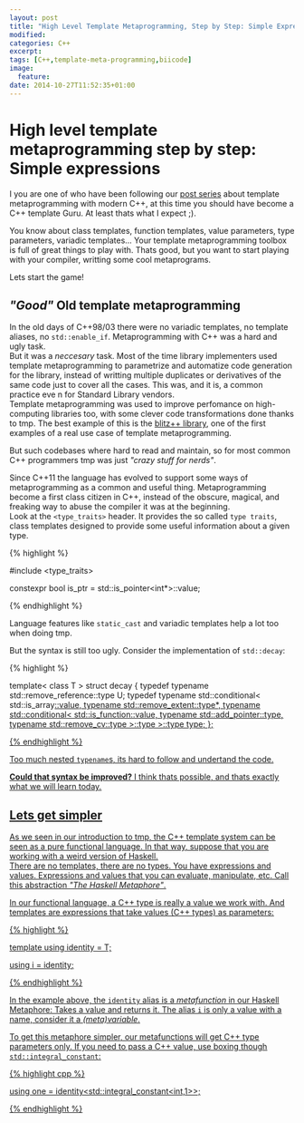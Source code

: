 ```yaml
---
layout: post
title: "High Level Template Metaprogramming, Step by Step: Simple Expressions"
modified:
categories: C++
excerpt:
tags: [C++,template-meta-programming,biicode]
image:
  feature:
date: 2014-10-27T11:52:35+01:00
---
```


High level template metaprogramming step by step: Simple expressions
====================================================================

I you are one of who have been following our [post series]() about template metaprogramming with modern C++, at this time you should have become a C++ template Guru. At least thats what I expect ;).   

You know about class templates, function templates, value parameters, type parameters, variadic templates... Your template metaprogramming toolbox is full of great things to play with. Thats good, but you want to start playing with your compiler, writting some cool metaprograms. 

Lets start the game!

*"Good"* Old template metaprogramming
-------------------------------------

In the old days of C++98/03 there were no variadic templates, no template aliases, no `std::enable_if`. Metaprogramming with C++ was a hard and ugly task.  
But it was a *neccesary* task. Most of the time library implementers used template metaprogramming to parametrize and automatize code generation for the library, instead of writting multiple duplicates or derivatives of the same code just to cover all the cases. This was, and it is, a common practice eve
n for Standard Library vendors.  
Template metaprogramming was used to improve perfomance on high-computing libraries too, with some clever code transformations done thanks to tmp. The best example of this is the [blitz++ library](http://en.wikipedia.org/wiki/Blitz%2B%2B), one of the first examples of a real use case of template metaprogramming.

But such codebases where hard to read and maintain, so for most common C++ programmers tmp was just *"crazy stuff for nerds"*.


Since C++11 the language has evolved to support some ways of metaprogramming as a common and useful thing. Metaprogramming become a first class citizen in C++, instead of the obscure, magical, and freaking way to abuse the compiler it was at the beginning.   
Look at the `<type_traits>` header. It provides the so called `type traits`, class templates designed to provide some useful information about a given type.

{% highlight %}

#include <type_traits>

constexpr bool is_ptr = std::is_pointer<int*>::value;

{% endhighlight %}

Language features like `static_cast` and variadic templates help a lot too when doing tmp. 

But the syntax is still too ugly. Consider the implementation of `std::decay`:

{% highlight %}

template< class T >
struct decay {
    typedef typename std::remove_reference<T>::type U;
    typedef typename std::conditional< 
        std::is_array<U>::value,
        typename std::remove_extent<U>::type*,
        typename std::conditional< 
            std::is_function<U>::value,
            typename std::add_pointer<U>::type,
            typename std::remove_cv<U>::type
        >::type
    >::type type;
};

{% endhighlight %}

Too much nested `typename`s, its hard to follow and undertand the code. 

**Could that syntax be improved?** I think thats possible, and thats exactly what we will learn today.

Lets get simpler
----------------

As we seen in our introduction to tmp, the C++ template system can be seen as a pure functional language. In that way, suppose that you are working with a weird version of Haskell.   
There are no templates, there are no types. You have expressions and values. Expressions and values that you can evaluate, manipulate, etc. Call this abstraction *"The Haskell Metaphore"*.

In our functional language, a C++ type is really a value we work with. And templates are expressions that take values (C++ types) as parameters:

{% highlight %}

template<typename T>
using identity = T;

using i = identity<int>;

{% endhighlight %}

In the example above, the `identity` alias is a *metafunction* in our Haskell Metaphore: Takes a value and returns it. The alias `i` is only a value with a name, consider it a *(meta)variable*. 

To get this metaphore simpler, our metafunctions will get C++ type parameters only. If you need to pass a C++ value, use boxing though `std::integral_constant`:

{% highlight cpp %}

using one = identity<std::integral_constant<int,1>>;

{% endhighlight %}